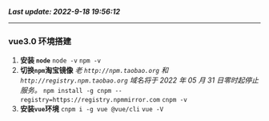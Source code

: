 **_Last update: 2022-9-18 19:56:12_**

---

### vue3.0 环境搭建

1. **安装 `node`**
   `node -v`
   `npm -v`
2. **切换`npm`淘宝镜像**
   _老 `http://npm.taobao.org` 和 `http://registry.npm.taobao.org` 域名将于 2022 年 05 月 31 日零时起停止服务。_
   `npm install -g cnpm --registry=https://registry.npmmirror.com`
   `cnpm -v`
3. **安装`vue`环境**
   `cnpm i -g vue @vue/cli`
   `vue -V`
